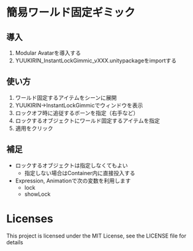 # 簡易ワールド固定ギミック

## 導入

1. Modular Avatarを導入する
2. YUUKIRIN_InstantLockGimmic_vXXX.unitypackageをimportする

## 使い方

1. ワールド固定するアイテムをシーンに展開
2. YUUKIRIN→InstantLockGimmicでウィンドウを表示
3. ロックオフ時に追従するボーンを指定（右手など）
4. ロックするオブジェクトにワールド固定するアイテムを指定
5. 適用をクリック

## 補足

- ロックするオブジェクトは指定しなくてもよい
    - 指定しない場合はContainer内に直接投入する
- Expression, Animationで次の変数を利用します
    - lock
    - showLock

# Licenses

This project is licensed under the MIT License, see the LICENSE file for details